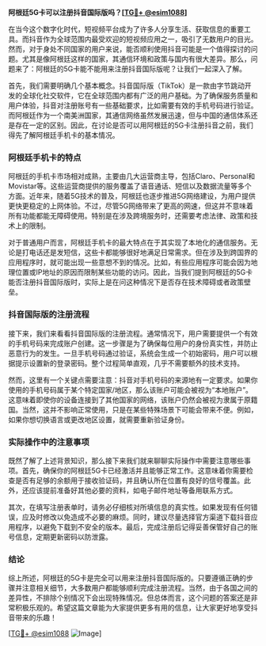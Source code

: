 **阿根廷5G卡可以注册抖音国际版吗？[[TG💪+ @esim1088](https://t.me/s/esim1088)]**

在当今这个数字化时代，短视频平台成为了许多人分享生活、获取信息的重要工具。而抖音作为全球范围内最受欢迎的短视频应用之一，吸引了无数用户的目光。然而，对于身处不同国家的用户来说，能否顺利使用抖音可能是一个值得探讨的问题。尤其是像阿根廷这样的国家，其通信环境和政策与国内有很大差异。那么，问题来了：阿根廷的5G卡能不能用来注册抖音国际版呢？让我们一起深入了解。

首先，我们需要明确几个基本概念。抖音国际版（TikTok）是一款由字节跳动开发的全球化社交软件，它在全球范围内都有广泛的用户基础。为了确保服务质量和用户体验，抖音对注册账号有一些基础要求，比如需要有效的手机号码进行验证。而阿根廷作为一个南美洲国家，其通信网络虽然发展迅速，但与中国的通信体系还是存在一定的区别。因此，在讨论是否可以用阿根廷的5G卡注册抖音之前，我们得先了解阿根廷手机卡的基本情况。

### 阿根廷手机卡的特点

阿根廷的手机卡市场相对成熟，主要由几大运营商主导，包括Claro、Personal和Movistar等。这些运营商提供的服务覆盖了语音通话、短信以及数据流量等多个方面。近年来，随着5G技术的普及，阿根廷也逐步推进5G网络建设，为用户提供更快更稳定的上网体验。不过，尽管5G网络带来了更高的网速，但这并不意味着所有功能都能无障碍使用。特别是在涉及跨境服务时，还需要考虑法律、政策和技术上的限制。

对于普通用户而言，阿根廷手机卡的最大特点在于其实现了本地化的通信服务。无论是打电话还是发短信，这些卡都能够很好地满足日常需求。但在涉及到跨国界的应用程序时，就可能出现一些意想不到的情况。比如，有些应用程序可能会因为地理位置或IP地址的原因而限制某些功能的访问。因此，当我们提到阿根廷的5G卡能否注册抖音国际版时，实际上是在问这种情况下是否存在技术障碍或者政策壁垒。

### 抖音国际版的注册流程

接下来，我们来看看抖音国际版的注册流程。通常情况下，用户需要提供一个有效的手机号码来完成账户创建。这一步骤是为了确保每位用户的身份真实性，并防止恶意行为的发生。一旦手机号码通过验证，系统会生成一个初始密码，用户可以根据提示设置新的登录密码。整个过程简单直观，几乎不需要额外的技术支持。

然而，这里有一个关键点需要注意：抖音对手机号码的来源地有一定要求。如果你使用的手机号码属于某个特定国家/地区，那么该账户可能会被视为“本地账户”。这意味着即使你的设备连接到了其他国家的网络，该账户仍然会被视为隶属于原籍国。当然，这并不影响正常使用，只是在某些特殊场景下可能会带来不便。例如，如果你想切换语言或更改地区设置，就需要重新验证身份。

### 实际操作中的注意事项

既然了解了上述背景知识，那么接下来我们就来聊聊实际操作中需要注意哪些事项。首先，确保你的阿根廷5G卡已经激活并且能够正常工作。这意味着你需要检查是否有足够的余额用于接收验证码，并且确认所在位置有良好的信号覆盖。此外，还应该提前准备好其他必要的资料，如电子邮件地址等备用联系方式。

其次，在填写注册表单时，请务必仔细核对所填信息的真实性。如果发现有任何错误，应及时修改以免造成不必要的麻烦。同时，建议尽量选择官方渠道下载抖音应用程序，以避免下载到不安全的版本。最后，完成注册后记得妥善保管好自己的账号信息，定期更新密码以防泄露。

### 结论

综上所述，阿根廷的5G卡是完全可以用来注册抖音国际版的。只要遵循正确的步骤并注意相关细节，大多数用户都能够顺利完成注册流程。当然，由于各国之间的差异性，不排除个别情况下会出现特殊情况。但总体而言，这个问题的答案还是非常积极乐观的。希望这篇文章能为大家提供更多有用的信息，让大家更好地享受抖音带来的乐趣！

[[TG💪+ @esim1088](https://t.me/s/esim1088) ![Image](https://i.postimg.cc/4NQfJmqS/Snipaste-2025-05-13-00-14-12.png)]